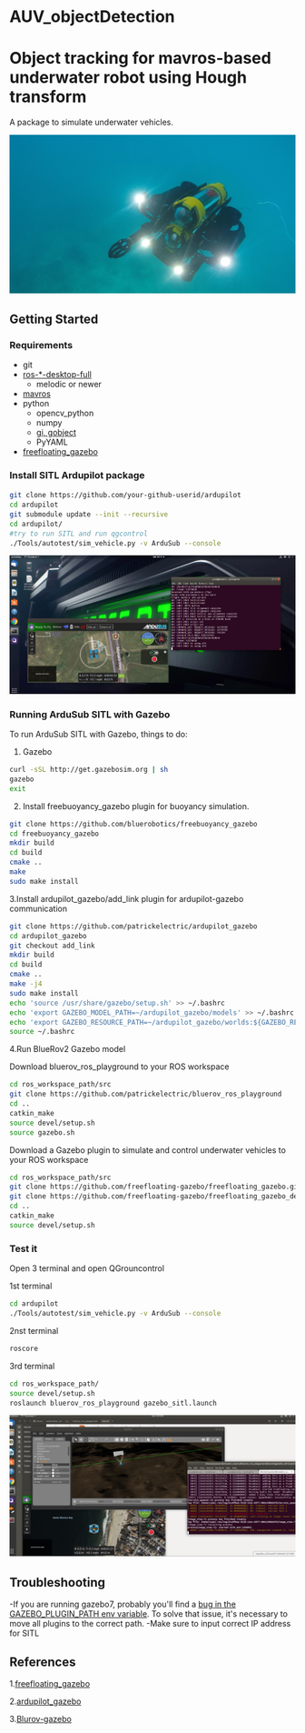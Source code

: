 # AUV_objectDetection
Object tracking for mavros-based underwater robot using Hough transform 
===================

A package to simulate underwater vehicles.

<p align="center">
  <img src="doc/0.png">
</p>


## Getting Started

### Requirements ###
- git
- [ros-\*-desktop-full](http://wiki.ros.org/ROS/Installation)
  - melodic or newer
- [mavros](http://wiki.ros.org/mavros)
- python
  - opencv_python
  - numpy
  - [gi, gobject](https://wiki.ubuntu.com/Novacut/GStreamer1.0)
  - PyYAML
- [freefloating_gazebo](https://github.com/freefloating-gazebo/freefloating_gazebo)



### Install SITL Ardupilot package
```bash
git clone https://github.com/your-github-userid/ardupilot
cd ardupilot
git submodule update --init --recursive
cd ardupilot/
#try to run SITL and run qgcontrol
./Tools/autotest/sim_vehicle.py -v ArduSub --console
```
<p align="center">
  <img src="doc/1.PNG">
</p>

### Running ArduSub SITL with Gazebo
To run ArduSub SITL with Gazebo, things to do:


1. Gazebo 
```bash
curl -sSL http://get.gazebosim.org | sh
gazebo
exit
```

2. Install freebuoyancy_gazebo plugin for buoyancy simulation.
```bash
git clone https://github.com/bluerobotics/freebuoyancy_gazebo
cd freebuoyancy_gazebo
mkdir build
cd build
cmake ..
make
sudo make install
```

3.Install ardupilot_gazebo/add_link plugin for ardupilot-gazebo communication
```bash
git clone https://github.com/patrickelectric/ardupilot_gazebo
cd ardupilot_gazebo
git checkout add_link
mkdir build
cd build
cmake ..
make -j4
sudo make install
echo 'source /usr/share/gazebo/setup.sh' >> ~/.bashrc
echo 'export GAZEBO_MODEL_PATH=~/ardupilot_gazebo/models' >> ~/.bashrc
echo 'export GAZEBO_RESOURCE_PATH=~/ardupilot_gazebo/worlds:${GAZEBO_RESOURCE_PATH}' >> ~/.bashrc
source ~/.bashrc
```

4.Run BlueRov2 Gazebo model


Download bluerov_ros_playground to your ROS workspace
```bash
cd ros_workspace_path/src
git clone https://github.com/patrickelectric/bluerov_ros_playground
cd ..
catkin_make
source devel/setup.sh
source gazebo.sh
```

Download a Gazebo plugin to simulate and control underwater vehicles to your ROS workspace
```bash
cd ros_workspace_path/src
git clone https://github.com/freefloating-gazebo/freefloating_gazebo.git
git clone https://github.com/freefloating-gazebo/freefloating_gazebo_demo.git
cd ..
catkin_make
source devel/setup.sh
```




### Test it
Open 3 terminal and open QGrouncontrol

1st terminal
```bash
cd ardupilot
./Tools/autotest/sim_vehicle.py -v ArduSub --console
```
2nst terminal
```bash
roscore
```
3rd terminal
```bash
cd ros_workspace_path/
source devel/setup.sh
roslaunch bluerov_ros_playground gazebo_sitl.launch
```

<p align="center">
  <img src="doc/2.PNG">
</p>


## Troubleshooting

-If you are running gazebo7, probably you'll find a [bug in the GAZEBO_PLUGIN_PATH env variable](https://github.com/ros-infrastructure/reprepro-updater/issues/41).
To solve that issue, it's necessary to move all plugins to the correct path.
-Make sure to input correct IP address for SITL


## References

1.[freefloating_gazebo](https://github.com/freefloating-gazebo/freefloating_gazebo)

2.[ardupilot_gazebo](https://github.com/patrickelectric/ardupilot_gazeboo)

3.[Blurov-gazebo](https://github.com/patrickelectric/bluerov_ros_playground/blob/master/README.md)

